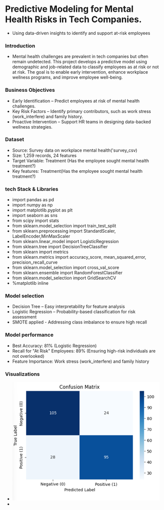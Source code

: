 # Predictive Modeling for Mental Health Risks in Tech Companies.
- Using data-driven insights to identify and support at-risk employees
### Introduction
- Mental health challenges are prevalent in tech companies but often remain undetected. This project develops a predictive model using demographic and job-related data to classify employees as at risk or not at risk. The goal is to enable early intervention, enhance workplace wellness programs, and improve employee well-being.
### Business Objectives
- Early Identification – Predict employees at risk of mental health challenges.
- Key Risk Factors – Identify primary contributors, such as work stress (work_interfere) and family history.
- Proactive Intervention – Support HR teams in designing data-backed wellness strategies.
### Dataset
- Source: Survey data on workplace mental health('survey_csv)
- Size: 1,259 records, 24 features
- Target Variable: Treatment (Has the employee sought mental health treatment?)
- Key features: Treatment(Has the employee sought mental health treatment?)
### tech Stack & Libraries
- import pandas as pd 
- import numpy as np 
- import matplotlib.pyplot as plt
- import seaborn as sns
- from scipy import stats
- from sklearn.model_selection import train_test_split
- from sklearn.preprocessing import StandardScaler, LabelEncoder,MinMaxScaler
- from sklearn.linear_model import LogisticRegression
- from sklearn.tree import DecisionTreeClassifier
- from sklearn import metrics
- from sklearn.metrics import accuracy_score, mean_squared_error, precision_recall_curve
- from sklearn.model_selection import cross_val_score
- from sklearn.ensemble import RandomForestClassifier
- from sklearn.model_selection import GridSearchCV
- %matplotlib inline
### Model selection
-  Decision Tree – Easy interpretability for feature analysis
-  Logistic Regression – Probability-based classification for risk assessment
- SMOTE applied - Addressing class imbalance to ensure high recall
### Model performance
- Best Accuracy: 81% (Logistic Regression)
- Recall for "At Risk" Employees: 89% (Ensuring high-risk individuals are not overlooked)
- Feature Importance: Work stress (work_interfere) and family history
### Visualizations
- ![Alt Text](https://github.com/Cornelius-ngatia/Phase-3-project/blob/main/Images/Screenshot%202025-06-10%20114001.png)
- 

